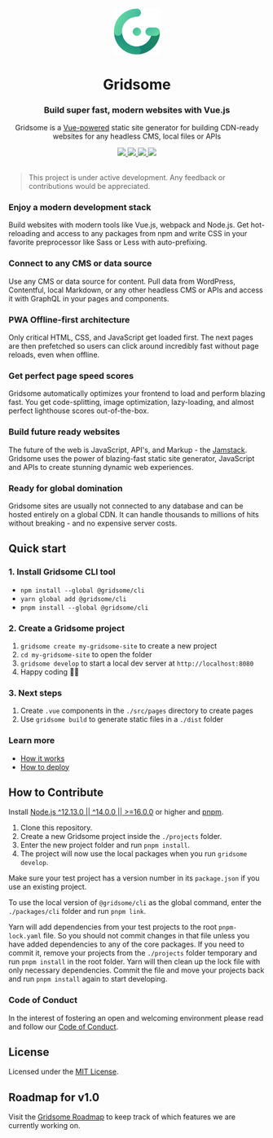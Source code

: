 <p align="center">
  <br>
  <a href="https://www.gridsome.org">
    <img src="https://raw.githubusercontent.com/gridsome/gridsome/master/.github/assets/logo.png" width="90"/>
  </a>
</p>

<h1 align="center">Gridsome</h1>
<h3 align="center">Build super fast, modern websites with Vue.js</h3>
<p align="center">
Gridsome is a <a href="//vuejs.org">Vue-powered</a> static site generator for building CDN-ready websites for any headless CMS, local files or APIs
</p>

<p align="center">
  <a title="Total downloads" href="https://www.npmjs.com/package/gridsome">
    <img src="https://img.shields.io/npm/dm/gridsome.svg?style=flat-square">
  </a>
  <a title="Current version" href="https://www.npmjs.com/package/gridsome">
    <img src="https://img.shields.io/npm/v/gridsome.svg?style=flat-square">
  </a>
  <a title="MIT License" href="LICENSE">
    <img src="https://img.shields.io/github/license/gridsome/gridsome.svg?style=flat-square">
  </a>
  <a title="Follow on Twitter" href="https://twitter.com/gridsome">
    <img src="https://img.shields.io/twitter/follow/gridsome.svg?style=social&label=Follow">
  </a>
  <br>
  <br>
</p>

> This project is under active development. Any feedback or contributions would be appreciated.

### Enjoy a modern development stack

Build websites with modern tools like Vue.js, webpack and Node.js. Get hot-reloading and access to any packages from npm and write CSS in your favorite preprocessor like Sass or Less with auto-prefixing.

### Connect to any CMS or data source

Use any CMS or data source for content. Pull data from WordPress, Contentful, local Markdown, or any other headless CMS or APIs and access it with GraphQL in your pages and components.

### PWA Offline-first architecture

Only critical HTML, CSS, and JavaScript get loaded first. The next pages are then prefetched so users can click around incredibly fast without page reloads, even when offline.

### Get perfect page speed scores

Gridsome automatically optimizes your frontend to load and perform blazing fast. You get code-splitting, image optimization, lazy-loading, and almost perfect lighthouse scores out-of-the-box.

### Build future ready websites

The future of the web is JavaScript, API's, and Markup - the [Jamstack](https://jamstack.org/). Gridsome uses the power of blazing-fast static site generator, JavaScript and APIs to create stunning dynamic web experiences.

### Ready for global domination

Gridsome sites are usually not connected to any database and can be hosted entirely on a global CDN. It can handle thousands to millions of hits without breaking - and no expensive server costs.

## Quick start

### 1. Install Gridsome CLI tool

- `npm install --global @gridsome/cli`
- `yarn global add @gridsome/cli`
- `pnpm install --global @gridsome/cli`

### 2. Create a Gridsome project

1. `gridsome create my-gridsome-site` to create a new project
2. `cd my-gridsome-site` to open the folder
3. `gridsome develop` to start a local dev server at `http://localhost:8080`
4. Happy coding 🎉🙌

### 3. Next steps

1. Create `.vue` components in the `./src/pages` directory to create pages
2. Use `gridsome build` to generate static files in a `./dist` folder

### Learn more

- [How it works](https://gridsome.org/docs/how-it-works/)
- [How to deploy](https://gridsome.org/docs/deployment/)

## How to Contribute

Install [Node.js ^12.13.0 || ^14.0.0 || >=16.0.0](https://nodejs.org/en/download/) or higher and [pnpm](https://pnpm.io).

1. Clone this repository.
2. Create a new Gridsome project inside the `./projects` folder.
3. Enter the new project folder and run `pnpm install`.
4. The project will now use the local packages when you run `gridsome develop`.

Make sure your test project has a version number in its `package.json` if you use an existing project.

To use the local version of `@gridsome/cli` as the global command, enter the `./packages/cli` folder and run `pnpm link`.

Yarn will add dependencies from your test projects to the root `pnpm-lock.yaml` file. So you should not commit changes in that file unless you have added dependencies to any of the core packages. If you need to commit it, remove your projects from the `./projects` folder temporary and run `pnpm install` in the root folder. Yarn will then clean up the lock file with only necessary dependencies. Commit the file and move your projects back and run `pnpm install` again to start developing.

### Code of Conduct

In the interest of fostering an open and welcoming environment please read and follow our [Code of Conduct](./CODE_OF_CONDUCT.md).

## License

Licensed under the [MIT License](./LICENSE).

## Roadmap for v1.0

Visit the [Gridsome Roadmap](https://github.com/gridsome/gridsome/projects/2) to keep track of which features we are currently working on.
